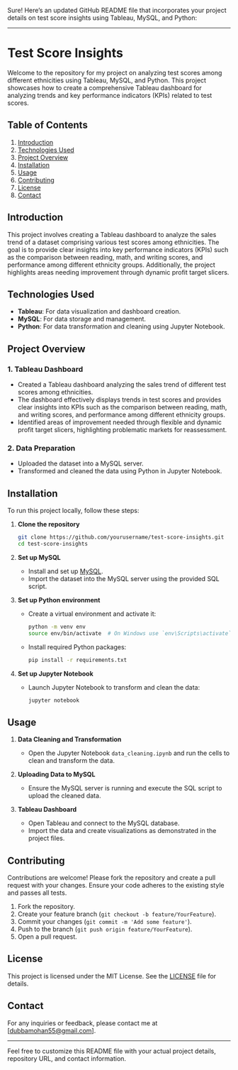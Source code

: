 Sure! Here’s an updated GitHub README file that incorporates your project details on test score insights using Tableau, MySQL, and Python:

---

# Test Score Insights

Welcome to the repository for my project on analyzing test scores among different ethnicities using Tableau, MySQL, and Python. This project showcases how to create a comprehensive Tableau dashboard for analyzing trends and key performance indicators (KPIs) related to test scores.

## Table of Contents

1. [Introduction](#introduction)
2. [Technologies Used](#technologies-used)
3. [Project Overview](#project-overview)
4. [Installation](#installation)
5. [Usage](#usage)
6. [Contributing](#contributing)
7. [License](#license)
8. [Contact](#contact)

## Introduction

This project involves creating a Tableau dashboard to analyze the sales trend of a dataset comprising various test scores among ethnicities. The goal is to provide clear insights into key performance indicators (KPIs) such as the comparison between reading, math, and writing scores, and performance among different ethnicity groups. Additionally, the project highlights areas needing improvement through dynamic profit target slicers.

## Technologies Used

- **Tableau**: For data visualization and dashboard creation.
- **MySQL**: For data storage and management.
- **Python**: For data transformation and cleaning using Jupyter Notebook.

## Project Overview

### 1. Tableau Dashboard
   - Created a Tableau dashboard analyzing the sales trend of different test scores among ethnicities.
   - The dashboard effectively displays trends in test scores and provides clear insights into KPIs such as the comparison between reading, math, and writing scores, and performance among different ethnicity groups.
   - Identified areas of improvement needed through flexible and dynamic profit target slicers, highlighting problematic markets for reassessment.

### 2. Data Preparation
   - Uploaded the dataset into a MySQL server.
   - Transformed and cleaned the data using Python in Jupyter Notebook.

## Installation

To run this project locally, follow these steps:

1. **Clone the repository**
    ```bash
    git clone https://github.com/yourusername/test-score-insights.git
    cd test-score-insights
    ```

2. **Set up MySQL**
    - Install and set up [MySQL](https://dev.mysql.com/downloads/).
    - Import the dataset into the MySQL server using the provided SQL script.

3. **Set up Python environment**
    - Create a virtual environment and activate it:
      ```bash
      python -m venv env
      source env/bin/activate  # On Windows use `env\Scripts\activate`
      ```

    - Install required Python packages:
      ```bash
      pip install -r requirements.txt
      ```

4. **Set up Jupyter Notebook**
    - Launch Jupyter Notebook to transform and clean the data:
      ```bash
      jupyter notebook
      ```

## Usage

1. **Data Cleaning and Transformation**
   - Open the Jupyter Notebook `data_cleaning.ipynb` and run the cells to clean and transform the data.

2. **Uploading Data to MySQL**
   - Ensure the MySQL server is running and execute the SQL script to upload the cleaned data.

3. **Tableau Dashboard**
   - Open Tableau and connect to the MySQL database.
   - Import the data and create visualizations as demonstrated in the project files.

## Contributing

Contributions are welcome! Please fork the repository and create a pull request with your changes. Ensure your code adheres to the existing style and passes all tests.

1. Fork the repository.
2. Create your feature branch (`git checkout -b feature/YourFeature`).
3. Commit your changes (`git commit -m 'Add some feature'`).
4. Push to the branch (`git push origin feature/YourFeature`).
5. Open a pull request.

## License

This project is licensed under the MIT License. See the [LICENSE](LICENSE) file for details.

## Contact

For any inquiries or feedback, please contact me at [dubbamohan55@gmail.com].

---

Feel free to customize this README file with your actual project details, repository URL, and contact information.
